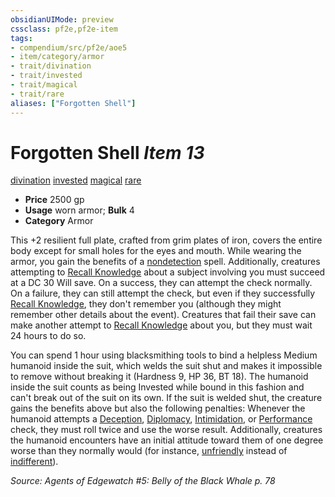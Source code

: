 ```yaml
---
obsidianUIMode: preview
cssclass: pf2e,pf2e-item
tags:
- compendium/src/pf2e/aoe5
- item/category/armor
- trait/divination
- trait/invested
- trait/magical
- trait/rare
aliases: ["Forgotten Shell"]
---
```

# Forgotten Shell *Item 13*  
[divination](../../../rules/traits/divination.md)  [invested](../../../rules/traits/invested.md)  [magical](../../../rules/traits/magical.md)  [rare](../../../rules/traits/rare.md)  

- **Price** 2500 gp
- **Usage** worn armor; **Bulk** 4
- **Category** Armor

This +2 resilient full plate, crafted from grim plates of iron, covers the entire body except for small holes for the eyes and mouth. While wearing the armor, you gain the benefits of a [nondetection](../../spells/nondetection.md) spell. Additionally, creatures attempting to [Recall Knowledge](../../../rules/actions/recall-knowledge.md) about a subject involving you must succeed at a DC 30 Will save. On a success, they can attempt the check normally. On a failure, they can still attempt the check, but even if they successfully [Recall Knowledge](../../../rules/actions/recall-knowledge.md), they don't remember you (although they might remember other details about the event). Creatures that fail their save can make another attempt to [Recall Knowledge](../../../rules/actions/recall-knowledge.md) about you, but they must wait 24 hours to do so.

You can spend 1 hour using blacksmithing tools to bind a helpless Medium humanoid inside the suit, which welds the suit shut and makes it impossible to remove without breaking it (Hardness 9, HP 36, BT 18). The humanoid inside the suit counts as being Invested while bound in this fashion and can't break out of the suit on its own. If the suit is welded shut, the creature gains the benefits above but also the following penalties: Whenever the humanoid attempts a [Deception](../../skills.md#Deception), [Diplomacy](../../skills.md#Diplomacy), [Intimidation](../../skills.md#Intimidation), or [Performance](../../skills.md#Performance) check, they must roll twice and use the worse result. Additionally, creatures the humanoid encounters have an initial attitude toward them of one degree worse than they normally would (for instance, [unfriendly](../../../rules/conditions.md#Unfriendly) instead of [indifferent](../../../rules/conditions.md#Indifferent)).

*Source: Agents of Edgewatch #5: Belly of the Black Whale p. 78*